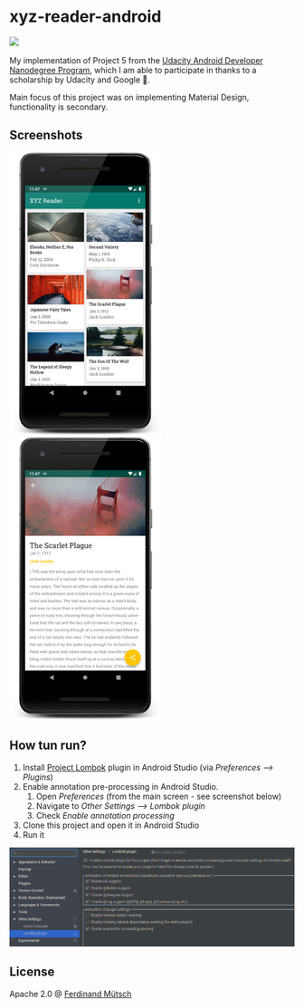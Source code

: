 # xyz-reader-android
![](https://anchr.io/i/g8tNs.png)

My implementation of Project 5 from the [Udacity Android Developer Nanodegree Program](https://classroom.udacity.com/nanodegrees/nd801), which I am able to participate in thanks to a scholarship by Udacity and Google 🤗.

Main focus of this project was on implementing Material Design, functionality is secondary.


## Screenshots
![](assets/screenshot-1.png)![](assets/screenshot-2.png)

## How tun run?
1. Install [Project Lombok](https://projectlombok.org/) plugin in Android Studio (via *Preferences --> Plugins*)
2. Enable annotation pre-processing in Android Studio.
    1. Open *Preferences* (from the main screen - see screenshot below)
    2. Navigate to *Other Settings --> Lombok plugin*
    3. Check *Enable annotation processing*
3. Clone this project and open it in Android Studio
4. Run it

![](assets/lombok.png)

## License
Apache 2.0 @ [Ferdinand Mütsch](https://muetsch.io)